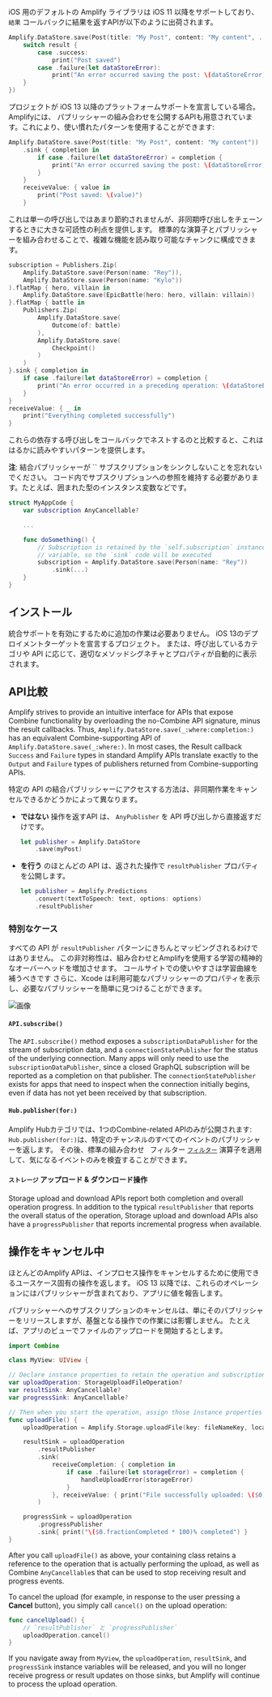 
iOS 用のデフォルトの Amplify ライブラリは iOS 11 以降をサポートしており、 `結果` コールバックに結果を返すAPIが以下のように出荷されます。

```swift
Amplify.DataStore.save(Post(title: "My Post", content: "My content", ...), completion: { result in
    switch result {
        case .success:
            print("Post saved")
        case .failure(let dataStoreError):
            print("An error occurred saving the post: \(dataStoreError)")
    }
})
```

プロジェクトが iOS 13 以降のプラットフォームサポートを宣言している場合。 Amplifyには、 [](https://developer.apple.com/documentation/combine) パブリッシャーの組み合わせを公開するAPIも用意されています。これにより、使い慣れたパターンを使用することができます:

```swift
Amplify.DataStore.save(Post(title: "My Post", content: "My content"))
    .sink { completion in
        if case .failure(let dataStoreError) = completion {
            print("An error occurred saving the post: \(dataStoreError)")
        }
    }
    receiveValue: { value in
        print("Post saved: \(value)")
    }
```

これは単一の呼び出しではあまり節約されませんが、非同期呼び出しをチェーンするときに大きな可読性の利点を提供します。 標準的な演算子とパブリッシャーを組み合わせることで、複雑な機能を読み取り可能なチャンクに構成できます。

```swift
subscription = Publishers.Zip(
    Amplify.DataStore.save(Person(name: "Rey")),
    Amplify.DataStore.save(Person(name: "Kylo"))
).flatMap { hero, villain in
    Amplify.DataStore.save(EpicBattle(hero: hero, villain: villain))
}.flatMap { battle in
    Publishers.Zip(
        Amplify.DataStore.save(
            Outcome(of: battle)
        ),
        Amplify.DataStore.save(
            Checkpoint()
        )
    )
}.sink { completion in
    if case .failure(let dataStoreError) = completion {
        print("An error occurred in a preceding operation: \(dataStoreError)")
    }
}
receiveValue: { _ in
    print("Everything completed successfully")
}
```

これらの依存する呼び出しをコールバックでネストするのと比較すると、これははるかに読みやすいパターンを提供します。

**注**: 結合パブリッシャーが `` サブスクリプションをシンクしないことを忘れないでください。 コード内でサブスクリプションへの参照を維持する必要があります。たとえば、囲まれた型のインスタンス変数などです。

```swift
struct MyAppCode {
    var subscription AnyCancellable?

    ...

    func doSomething() {
        // Subscription is retained by the `self.subscription` instance
        // variable, so the `sink` code will be executed
        subscription = Amplify.DataStore.save(Person(name: "Rey"))
            .sink(...)
    }
}
```

## インストール

統合サポートを有効にするために追加の作業は必要ありません。 iOS 13のデプロイメントターゲットを宣言するプロジェクト。 または、呼び出しているカテゴリや API に応じて、適切なメソッドシグネチャとプロパティが自動的に表示されます。

## API比較

Amplify strives to provide an intuitive interface for APIs that expose Combine functionality by overloading the no-Combine API signature, minus the result callbacks. Thus, `Amplify.DataStore.save(_:where:completion:)` has an equivalent Combine-supporting API of `Amplify.DataStore.save(_:where:)`. In most cases, the Result callback `Success` and `Failure` types in standard Amplify APIs translate exactly to the `Output` and `Failure` types of publishers returned from Combine-supporting APIs.

特定の API の結合パブリッシャーにアクセスする方法は、非同期作業をキャンセルできるかどうかによって異なります。

- **ではない** 操作を返すAPI は、 `AnyPublisher` を API 呼び出しから直接返すだけです。
    ```swift
    let publisher = Amplify.DataStore
        .save(myPost)
    ```

- **を行う** のほとんどの API は、返された操作で `resultPublisher` プロパティを公開します。
    ```swift
    let publisher = Amplify.Predictions
        .convert(textToSpeech: text, options: options)
        .resultPublisher
    ```

### 特別なケース

すべての API が `resultPublisher` パターンにきちんとマッピングされるわけではありません。 この非対称性は、組み合わせとAmplifyを使用する学習の精神的なオーバーヘッドを増加させます。 コールサイトでの使いやすさは学習曲線を補うべきです さらに、Xcode は利用可能なパブリッシャーのプロパティを表示し、必要なパブリッシャーを簡単に見つけることができます。

![画像](~/images/combine-xcode.png)

#### `API.subscribe()`

The `API.subscribe()` method exposes a `subscriptionDataPublisher` for the stream of subscription data, and a `connectionStatePublisher` for the status of the underlying connection. Many apps will only need to use the `subscriptionDataPublisher`, since a closed GraphQL subscription will be reported as a completion on that publisher. The `connectionStatePublisher` exists for apps that need to inspect when the connection initially begins, even if data has not yet been received by that subscription.

#### `Hub.publisher(for:)`

Amplify Hubカテゴリでは、1つのCombine-related APIのみが公開されます: `Hub.publisher(for:)`は、特定のチャンネルのすべてのイベントのパブリッシャーを返します。 その後、標準の組み合わせ` ` フィルター [`フィルター`](https://developer.apple.com/documentation/combine/anypublisher/filter(_:)) 演算子を適用して、気になるイベントのみを検査することができます。

#### `ストレージ` アップロード & ダウンロード操作

Storage upload and download APIs report both completion and overall operation progress. In addition to the typical `resultPublisher` that reports the overall status of the operation, Storage upload and download APIs also have a `progressPublisher` that reports incremental progress when available.

## 操作をキャンセル中

ほとんどのAmplify APIは、インプロセス操作をキャンセルするために使用できるユースケース固有の操作を返します。 iOS 13 以降では、これらのオペレーションにはパブリッシャーが含まれており、アプリに値を報告します。

パブリッシャーへのサブスクリプションのキャンセルは、単にそのパブリッシャーをリリースしますが、基盤となる操作での作業には影響しません。 たとえば、アプリのビューでファイルのアップロードを開始するとします。

```swift
import Combine

class MyView: UIView {

// Declare instance properties to retain the operation and subscription cancellables
var uploadOperation: StorageUploadFileOperation?
var resultSink: AnyCancellable?
var progressSink: AnyCancellable?

// Then when you start the operation, assign those instance properties
func uploadFile() {
    uploadOperation = Amplify.Storage.uploadFile(key: fileNameKey, local: filename)

    resultSink = uploadOperation
        .resultPublisher
        .sink(
            receiveCompletion: { completion in
                if case .failure(let storageError) = completion {
                    handleUploadError(storageError)
                }
            }, receiveValue: { print("File successfully uploaded: \($0)") }
        )

    progressSink = uploadOperation
        .progressPublisher
        .sink{ print("\($0.fractionCompleted * 100)% completed") }
}
```

After you call `uploadFile()` as above, your containing class retains a reference to the operation that is actually performing the upload, as well as Combine `AnyCancellable`s that can be used to stop receiving result and progress events.

To cancel the upload (for example, in response to the user pressing a **Cancel** button), you simply call `cancel()` on the upload operation:

```swift
func cancelUpload() {
    // `resultPublisher` と `progressPublisher`
    uploadOperation.cancel()
}
```

If you navigate away from `MyView`, the `uploadOperation`, `resultSink`, and `progressSink` instance variables will be released, and you will no longer receive progress or result updates on those sinks, but Amplify will continue to process the upload operation.
